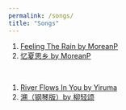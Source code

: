 ```yaml
---
permalink: /songs/
title: "Songs"
---
```

<style>
  <i class="fa fa-star-o"></i><b class="font-size:+2">Calming Songs</b>
</style>
<ol>
  <li><a href="https://www.youtube.com/watch?v=E-1sQNMBHjE" target="_blank">Feeling The Rain by MoreanP</a></li>
  <li><a href="https://www.youtube.com/watch?v=B-rK_GkgRAU" target="_blank">忆夏思乡 by MoreanP</a></li>

</ol>

<br>
<style>
  <i class="fa fa-smile-o"></i><b class="font-size:+2">Uplifting Songs</b>
</style>
<ol>
  <li><a href="https://www.youtube.com/watch?v=7maJOI3QMu0" target="_blank">River Flows In You by Yiruma</a></li>
  <li><a href="https://www.youtube.com/watch?v=zyfoIw4L0Bw" target="_blank">溯（钢琴版）by 柳轻颂</a></li>

</ol>
<br>
